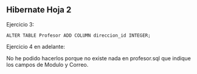 ## Hibernate Hoja 2

Ejercicio 3:
```
ALTER TABLE Profesor ADD COLUMN direccion_id INTEGER;
```

Ejercicio 4 en adelante:

No he podido hacerlos porque no existe nada en profesor.sql que indique los campos de Modulo y Correo.